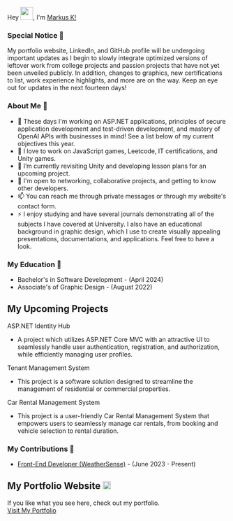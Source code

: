  Hey <img src="https://github.com/TheDudeThatCode/TheDudeThatCode/blob/master/Assets/Hi.gif" width="29px">, I'm [Markus K!](https://markusportfolio.pro)

### Special Notice 🌱
My portfolio website, LinkedIn, and GitHub profile will be undergoing important updates as I begin to slowly integrate optimized versions of leftover work from college projects and passion projects that have not yet been unveiled publicly. In addition, changes to graphics, new certifications to list, work experience highlights, and more are on the way. Keep an eye out for updates in the next fourteen days! 

### About Me 🚀
- 🚀 These days I'm working on ASP.NET applications, principles of secure application development and test-driven development, and mastery of OpenAI APIs with businesses in mind! See a list below of my current objectives this year. 
- 🔭 I love to work on JavaScript games, Leetcode, IT certifications, and Unity games.
- 🌱 I’m currently revisiting Unity and developing lesson plans for an upcoming project. 
- 💬 I'm open to networking, collaborative projects, and getting to know other developers. 
- 📫 You can reach me through private messages or through my website's contact form.
- ⚡ I enjoy studying and have several journals demonstrating all of the subjects I have covered at University. I also have an educational background in graphic design, which I use to create visually appealing presentations, documentations, and applications. Feel free to have a look.

### My Education 🌱
- Bachelor's in Software Development - (April 2024)
- Associate's of Graphic Design - (August 2022)

## My Upcoming Projects
ASP.NET Identity Hub
- A project which utilizes ASP.NET Core MVC with an attractive UI to seamlessly handle user authentication, registration, and authorization, while efficiently managing user profiles. 

Tenant Management System
- This project is a software solution designed to streamline the management of residential or commercial properties.

Car Rental Management System
- This project is a user-friendly Car Rental Management System that empowers users to seamlessly manage car rentals, from booking and vehicle selection to rental duration. 

### My Contributions 🙌
- [Front-End Developer (WeatherSense)](https://github.com/sarthaklambaa/WeatherSense) - (June 2023 - Present)

## My Portfolio Website <img src="https://github.com/TheDudeThatCode/TheDudeThatCode/blob/master/Assets/Rocket.gif" width="18px"> 
If you like what you see here, check out my portfolio. <br>
[Visit My Portfolio](https://markusportfolio.pro) 

